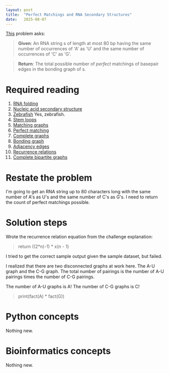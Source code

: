 ```yaml
---
layout: post
title:  "Perfect Matchings and RNA Secondary Structures"
date:   2025-08-07
---
```


[This](https://rosalind.info/problems/pmch/) problem asks:

> **Given**: An RNA string s of length at most 80 bp having the same number of occurrences of 'A' as 'U' and the same number of occurrences of 'C' as 'G'.

> **Return**: The total possible number of _perfect_ matchings of basepair edges in the bonding graph of s.

<!--break-->

# Required reading
1. [RNA folding](https://rosalind.info/glossary/rna-folding/)
2. [Nucleic acid secondary structure](https://en.wikipedia.org/wiki/Nucleic_acid_secondary_structure)
3. [Zebrafish](https://en.wikipedia.org/wiki/Zebrafish#RNA_splicing) Yes, zebrafish.
4. [Stem loops](https://rosalind.info/glossary/hairpin-loop/)
5. [Matching graphs](https://en.wikipedia.org/wiki/Matching_(graph_theory))
6. [Perfect matching](https://rosalind.info/glossary/perfect-matching/)
7. [Complete graphs](https://rosalind.info/glossary/complete-graph/)
8. [Bonding graph](https://rosalind.info/glossary/bonding-graph/)
9. [Adjacency edges](https://rosalind.info/glossary/adjacency-edges/)
10. [Recurrence relations](https://en.wikipedia.org/wiki/Recurrence_relation)
11. [Complete bipartite graphs](https://en.wikipedia.org/wiki/Complete_bipartite_graph)

# Restate the problem
I'm going to get an RNA string up to 80 characters long with the same number of A's as U's and the same number of C's as G's.
I need to return the count of perfect matchings possible.

# Solution steps
Wrote the recurrence relation equation from the challenge explanation:
> return ((2*n)-1) * x(n - 1)

I tried to get the correct sample output given the sample dataset, but failed.

I realized that there are two disconnected graphs at work here. The A-U graph and the C-G graph. The total number of pairings is the number of A-U pairings times the number of C-G pairings.

The number of A-U graphs is A!
The number of C-G graphs is C!

> print(fact(A) * fact(G))

# Python concepts
Nothing new.

# Bioinformatics concepts
Nothing new.